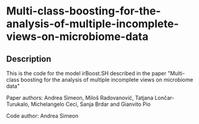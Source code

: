 # Multi-class-boosting-for-the-analysis-of-multiple-incomplete-views-on-microbiome-data
## Description
This is the code for the model irBoost.SH described in the paper "Multi-class boosting for the analysis of multiple incomplete views on microbiome data"

Paper authors: Andrea Simeon, Miloš Radovanović, Tatjana Lončar-Turukalo, Michelangelo Ceci, Sanja Brdar and Gianvito Pio

Code author: Andrea Simeon
